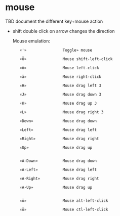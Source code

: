 # mouse

TBD document the different key+mouse action

- shift double click on arrow changes the direction

    Mouse emulation:

         «'»                Toggle» mouse

         «Ö»                Mouse shift-left-click

         «ö»                Mouse left-click

         «ä»                Mouse right-click

         «H»                Mouse drag left 3

         «J»                Mouse drag down 3

         «K»                Mouse drag up 3

         «L»                Mouse drag right 3

         «Down»             Mouse drag down

         «Left»             Mouse drag left

         «Right»            Mouse drag right

         «Up»               Mouse drag up


         «A-Down»           Mouse drag down

         «A-Left»           Mouse drag left

         «A-Right»          Mouse drag right

         «A-Up»             Mouse drag up


         «ö»                Mouse alt-left-click

         «ö»                Mouse ctl-left-click

